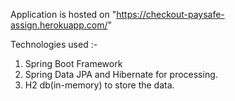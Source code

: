 
Application is hosted on "https://checkout-paysafe-assign.herokuapp.com/"

Technologies used :-

1. Spring Boot Framework
2. Spring Data JPA and Hibernate for processing.
3. H2 db(in-memory) to store the data.
